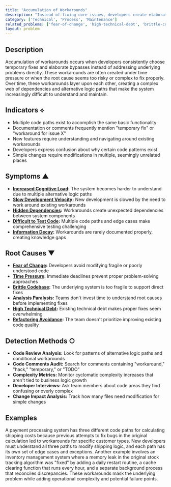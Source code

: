 ```yaml
---
title: "Accumulation of Workarounds"
description: "Instead of fixing core issues, developers create elaborate workarounds that add complexity and technical debt to the system."
category: ['Technical', 'Process', 'Maintenance']
related_problems: ['fear-of-change', 'high-technical-debt', 'brittle-codebase']
layout: problem
---
```


## Description

Accumulation of workarounds occurs when developers consistently choose temporary fixes and elaborate bypasses instead of addressing underlying problems directly. These workarounds are often created under time pressure or when the root cause seems too risky or complex to fix properly. Over time, these workarounds layer upon each other, creating a complex web of dependencies and alternative logic paths that make the system increasingly difficult to understand and maintain.

## Indicators ⟡

- Multiple code paths exist to accomplish the same basic functionality
- Documentation or comments frequently mention "temporary fix" or "workaround for issue X"
- New features require understanding and navigating around existing workarounds
- Developers express confusion about why certain code patterns exist
- Simple changes require modifications in multiple, seemingly unrelated places

## Symptoms ▲

- **[Increased Cognitive Load](increased-cognitive-load.md):** The system becomes harder to understand due to multiple alternative logic paths
- **[Slow Development Velocity](slow-development-velocity.md):** New development is slowed by the need to work around existing workarounds
- **[Hidden Dependencies](hidden-dependencies.md):** Workarounds create unexpected dependencies between system components
- **[Difficult to Test Code](difficult-to-test-code.md):** Multiple code paths and edge cases make comprehensive testing challenging
- **[Information Decay](information-decay.md):** Workarounds are rarely documented properly, creating knowledge gaps

## Root Causes ▼

- **[Fear of Change](fear-of-change.md):** Developers avoid modifying fragile or poorly understood code
- **[Time Pressure](time-pressure.md):** Immediate deadlines prevent proper problem-solving approaches
- **[Brittle Codebase](brittle-codebase.md):** The underlying system is too fragile to support direct fixes
- **[Analysis Paralysis](analysis-paralysis.md):** Teams don't invest time to understand root causes before implementing fixes
- **[High Technical Debt](high-technical-debt.md):** Existing technical debt makes proper fixes seem overwhelming
- **[Refactoring Avoidance](refactoring-avoidance.md):** The team doesn't prioritize improving existing code quality

## Detection Methods ○

- **Code Review Analysis:** Look for patterns of alternative logic paths and conditional workarounds
- **Code Comments Audit:** Search for comments containing "workaround," "hack," "temporary," or "TODO"
- **Complexity Metrics:** Monitor cyclomatic complexity increases that aren't tied to business logic growth
- **Developer Interviews:** Ask team members about code areas they find confusing or overly complex
- **Change Impact Analysis:** Track how many files need modification for simple changes

## Examples

A payment processing system has three different code paths for calculating shipping costs because previous attempts to fix bugs in the original calculation led to workarounds for specific customer types. New developers must understand all three paths to modify shipping logic, and each path has its own set of edge cases and exceptions. Another example involves an inventory management system where a memory leak in the original stock tracking algorithm was "fixed" by adding a daily restart routine, a cache clearing function that runs every hour, and a separate background process that reconciles discrepancies. These workarounds mask the underlying problem while adding operational complexity and potential failure points.